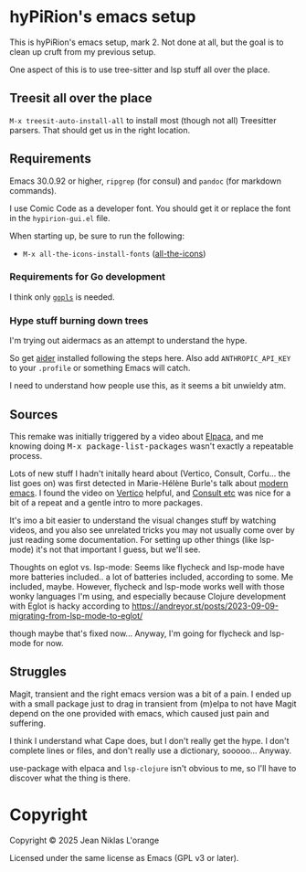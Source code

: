 # hyPiRion's emacs setup

This is hyPiRion's emacs setup, mark 2. Not done at all, but the goal
is to clean up cruft from my previous setup.

One aspect of this is to use tree-sitter and lsp stuff all over the
place.

## Treesit all over the place

`M-x treesit-auto-install-all` to install most (though not all) Treesitter
parsers. That should get us in the right location.

## Requirements

Emacs 30.0.92 or higher, `ripgrep` (for consul) and `pandoc` (for
markdown commands).

I use Comic Code as a developer font. You should get it or replace the
font in the `hypirion-gui.el` file.

When starting up, be sure to run the following:

- `M-x all-the-icons-install-fonts` ([all-the-icons](https://github.com/domtronn/all-the-icons.el))


### Requirements for Go development

I think only
[`gopls`](https://emacs-lsp.github.io/lsp-mode/page/lsp-gopls/) is
needed.

### Hype stuff burning down trees

I'm trying out aidermacs as an attempt to understand the hype.

So get [aider](https://aider.chat/docs/install.html) installed
following the steps here. Also add `ANTHROPIC_API_KEY` to your
`.profile` or something Emacs will catch.

I need to understand how people use this, as it seems a bit unwieldy
atm.

## Sources

This remake was initially triggered by a video about
[Elpaca](https://www.youtube.com/watch?v=5Ud-TE3iIQY), and me knowing
doing <kbd>M-x package-list-packages</kbd> wasn't exactly a repeatable
process.

Lots of new stuff I hadn't initally heard about (Vertico, Consult,
Corfu... the list goes on) was first detected in Marie-Hélène Burle's
talk about [modern
emacs](https://www.youtube.com/watch?v=SOxlQ7ogplA). I found the video
on [Vertico](https://www.youtube.com/watch?v=J0OaRy85MOo) helpful, and
[Consult etc](https://www.youtube.com/watch?v=d3aaxOqwHhI) was nice
for a bit of a repeat and a gentle intro to more packages.

It's imo a bit easier to understand the visual changes stuff by
watching videos, and you also see unrelated tricks you may not usually
come over by just reading some documentation. For setting up other
things (like lsp-mode) it's not that important I guess, but we'll see.

Thoughts on eglot vs. lsp-mode: Seems like flycheck and lsp-mode have
more batteries included.. a lot of batteries included, according to
some. Me included, maybe. However, flycheck and lsp-mode works well
with those wonky languages I'm using, and especially because Clojure
development with Eglot is hacky according to
https://andreyor.st/posts/2023-09-09-migrating-from-lsp-mode-to-eglot/

though maybe that's fixed now... Anyway, I'm going for flycheck and
lsp-mode for now.

## Struggles

Magit, transient and the right emacs version was a bit of a pain. I
ended up with a small package just to drag in transient from (m)elpa
to not have Magit depend on the one provided with emacs, which caused
just pain and suffering.

I think I understand what Cape does, but I don't really get the hype.
I don't complete lines or files, and don't really use a dictionary,
sooooo... Anyway.

use-package with elpaca and `lsp-clojure` isn't obvious to me, so I'll
have to discover what the thing is there.

# Copyright

Copyright © 2025 Jean Niklas L'orange

Licensed under the same license as Emacs (GPL v3 or later).
